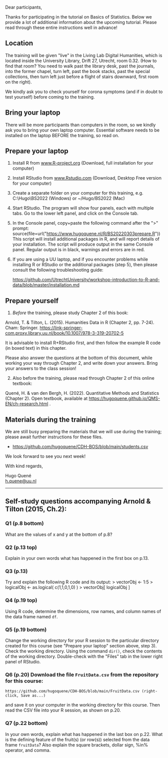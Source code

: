 Dear participants, 
 
Thanks for participating in the tutorial on Basics of Statistics. Below we provide a lot of additional information about the upcoming tutorial. Please read through these entire instructions well in advance!  

## Location 

The training will be given "live" in the Living Lab Digital Humanities, which is located inside the University Library, Drift 27, Utrecht, room 0.32. 
(How to find that room? You need to walk past the library desk, past the journals, into the former chapel, turn left, past the book stacks, past the special collections, then turn left just before a flight of stairs downward, first room on the right).

We kindly ask you to check yourself for corona symptoms (and if in doubt to test yourself) before coming to the training. 

## Bring your laptop

There will be more participants than computers in the room, so we kindly ask you to bring your own laptop computer. Essential software needs to be installed on the laptop BEFORE the training, so read on. 

## Prepare your laptop 

1. Install R from www.R-project.org (Download, full installation for your computer)

2. Install RStudio from www.Rstudio.com (Download, Desktop Free version for your computer)

3. Create a separate folder on your computer for this training, 
e.g. C:\\Hugo\\BS2022 (Windows) or ~/Hugo/BS2022 (Mac)

4. Start RStudio. The program will show four panels, each with multiple tabs. Go to the lower left panel, and click on the Console tab. 

5. In the Console panel, copy+paste the following command after the ">" prompt: 
   source(file=url("https://www.hugoquene.nl/R/BS20220303prepare.R"))
This script will install additional packages in R, and will report details of your installation. The script will produce output in the same Console panel. Regular output is in black, warnings and errors are in red. 

6. If you are using a UU laptop, and if you encounter problems while installing R or RStudio or the additional packages (step 5), then please consult the following troubleshooting guide:

   https://github.com/UtrechtUniversity/workshop-introduction-to-R-and-data/blob/master/installation.md


## Prepare yourself

1. *Before* the training, please study Chapter 2 of this book:

Arnold, T. & Tilton, L. (2015). Humanities Data in R (Chapter 2, pp. 7-24). Cham: Springer.
https://link-springer-com.proxy.library.uu.nl/book/10.1007/978-3-319-20702-5

It is advisable to install R+RStudio first, and then follow the example R code (in boxed text) in this chapter. 

Please also answer the questions at the bottom of this document, while working your way through Chapter 2, and write down your answers. Bring your answers to the class session! 

2. Also before the training, please read through Chapter 2 of this online textbook:

Quené, H. & van den Bergh, H. (2022). Quantitative Methods and Statistics (Chapter 2). Open textbook, available at https://hugoquene.github.io/QMS-EN/ch-research.html .


## Materials during the training

We are still busy preparing the materials that we will use during the training; please await further instructions for these files. 

* https://github.com/hugoquene/CDH-BOS/blob/main/students.csv

We look forward to see you next week! 

With kind regards, 

Hugo Quené	
h.quene@uu.nl	
 
--- 
 
## Self-study questions accompanying Arnold & Tilton (2015, Ch.2):

### Q1 (p.8 bottom) 

What are the values of x and y at the bottom of p.8? 

### Q2 (p.13 top) 

Explain in your own words what has happened in the first box on p.13.

### Q3 (p.13) 

Try and explain the following R code and its output:
	> vectorObj <- 1:5
	> logicalObj <- as.logical( c(1,1,0,1,0) )
	> vectorObj[ logicalObj ]

### Q4 (p.19 top) 

Using R code, determine the dimensions, row names, and column names of the data frame named `df`. 

### Q5 (p.19 bottom) 

Change the working directory for your R session to the particular directory created for this course (see "Prepare your laptop" section above, step 3). Check the working directory. Using the command `dir()`, check the contents of the working directory. Double-check with the "Files" tab in the lower right panel of RStudio. 

### Q6 (p.20) Download the file `FruitData.csv` from the repository for this course:
	https://github.com/hugoquene/CDH-BOS/blob/main/FruitData.csv (right-click, Save as...)
and save it on your computer in the working directory for this course. Then read the CSV file into your R session, as shown on p.20. 

### Q7 (p.22 bottom) 

In your own words, explain what has happened in the last box on p.22. What is the defining feature of the fruit(s) (or row(s)) selected from the data frame `fruitData`? Also explain the square brackets, dollar sign, %in% operator, and comma. 
